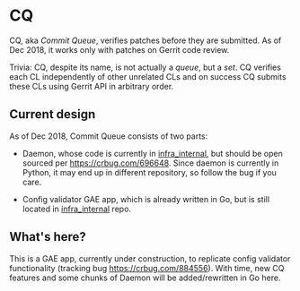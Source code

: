 # CQ

CQ, aka *Commit Queue*, verifies patches before they are submitted.
As of Dec 2018, it works only with patches on Gerrit code review.

Trivia: CQ, despite its name, is not actually a *queue*, but a *set*. CQ
verifies each CL independently of other unrelated CLs and on success CQ submits
these CLs using Gerrit API in arbitrary order.


## Current design

As of Dec 2018, Commit Queue consists of two parts:

  * Daemon, whose code is currently in [infra_internal], but should be open
    sourced per https://crbug.com/696648. Since daemon is currently in Python,
    it may end up in different repository, so follow the bug if you care.

  * Config validator GAE app, which is already written in Go, but is still
    located in [infra_internal] repo.


## What's here?

This is a GAE app, currently under construction, to replicate config validator
functionality (tracking bug https://crbug.com/884556). With time, new CQ
features and some chunks of Daemon will be added/rewritten in Go here.


[infra_internal]: https://chrome-internal.googlesource.com/infra/infra_internal/+/master/infra_internal/services/cq/README.md
